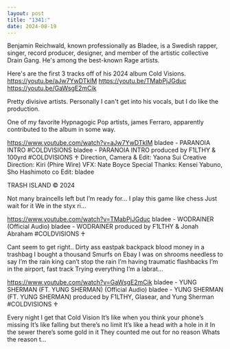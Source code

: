 ```yaml
---
layout: post
title: "1341:"
date: 2024-08-19
---
```


Benjamin Reichwald, known professionally as Bladee, is a Swedish rapper, singer, record producer, designer, and member of the artistic collective Drain Gang. He's among the best-known Rage artists.

Here's are the first 3 tracks off of his 2024 album Cold Visions.
https://youtu.be/aJw7YwDTklM
https://youtu.be/TMabPjJGduc
https://youtu.be/GaWsgE2mCik

Pretty divisive artists. Personally I can't get into his vocals, but I do like the production.

One of my favorite Hypnagogic Pop artists, james Ferraro, apparently contributed to the album in some way.

https://www.youtube.com/watch?v=aJw7YwDTklM
bladee - PARANOIA INTRO #COLDVISIONS
bladee - PARANOIA INTRO produced by F1LTHY & 100yrd
#COLDVISIONS ♰
Direction, Camera & Edit: Yaona Sui
Creative Direction: Kiri (Phire Wire)
VFX: Nate Boyce
Special Thanks: Kensei Yabuno, Sho Hashimoto
co Edit: bladee

TRASH ISLAND © 2024

Not many braincells left but I’m ready for…
I play this game like chess
Just wait for it 
We in the styx ri...

https://www.youtube.com/watch?v=TMabPjJGduc
bladee - WODRAINER (Official Audio)
bladee - WODRAINER produced by F1LTHY & Jonah Abraham
#COLDVISIONS ♰

Cant seem to get right..
Dirty ass eastpak backpack blood money in a trashbag
I bought a thousand Smurfs on Ebay I was on shrooms needless to say
I’m the rain king can’t stop the rain
I’m having traumatic flashbacks
I’m in the airport, fast track
Trying everything I’m a labrat...

https://www.youtube.com/watch?v=GaWsgE2mCik
bladee - YUNG SHERMAN (FT. YUNG SHERMAN) (Official Audio)
bladee - YUNG SHERMAN (FT. YUNG SHERMAN) produced by F1LTHY, Glasear, and Yung Sherman
#COLDVISIONS ♰

Every night I get that Cold Vision
It’s like when you think your phone’s missing
It’s like falling but there’s no limit
It’s like a head with a hole in it
In the sewer there’s some gold in it
They counted me out for no reason
Whats the reason t...
